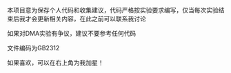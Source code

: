 本项目意为保存个人代码和收集建议，代码严格按实验要求编写，仅当每次实验结束后我才会更新相关内容，在此之前可以联系我讨论

如果对DMA实验有争议，建议不要参考任何代码

文件编码为GB2312


如果喜欢，可以在右上角为我加星！
